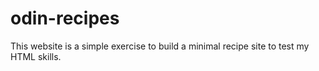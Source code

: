 # odin-recipes

This website is a simple exercise to build a minimal recipe site to test my HTML skills.